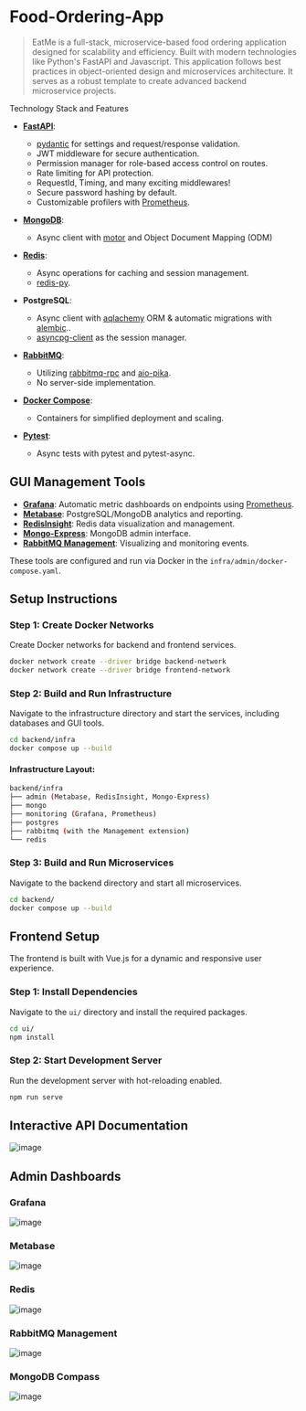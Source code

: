 # Food-Ordering-App


> EatMe is a full-stack, microservice-based food ordering application designed for scalability and efficiency. Built with modern technologies like Python's FastAPI and Javascript. This application follows best practices in object-oriented design and microservices architecture. It serves as a robust template to create advanced backend microservice projects.

Technology Stack and Features

- [**FastAPI**](https://fastapi.tiangolo.com):
    - [pydantic](https://docs.pydantic.dev) for settings and request/response validation.
    - JWT middleware for secure authentication.
    - Permission manager for role-based access control on routes.
    - Rate limiting for API protection.
    - RequestId, Timing, and many exciting middlewares!
    - Secure password hashing by default.
    - Customizable profilers with [Prometheus](https://prometheus.io/).

- [**MongoDB**](https://www.mongodb.com/): 
  - Async client with [motor](https://github.com/mongodb/motor) and Object Document Mapping (ODM) 

- [**Redis**](https://redis.io/):
  - Async operations for caching and session management.
  - [redis-py](https://github.com/redis/redis-py).

- **PostgreSQL**:
  - Async client with [aqlachemy](https://github.com/sqlalchemy/sqlalchemy) ORM & automatic migrations with [alembic](https://github.com/sqlalchemy/alembic)..
  - [asyncpg-client](https://github.com/deepmancer/asyncpg-client) as the session manager.

- [**RabbitMQ**](https://www.rabbitmq.com/):
  - Utilizing [rabbitmq-rpc](https://github.com/deepmancer/rabbitmq-rpc) and [aio-pika](https://github.com/mosquito/aio-pika).
  - No server-side implementation.

- [**Docker Compose**](https://www.docker.com):
  - Containers for simplified deployment and scaling.

- [**Pytest**](https://github.com/pytest-dev/pytest):
  - Async tests with pytest and pytest-async.

## **GUI Management Tools**
- [**Grafana**](https://grafana.com/): Automatic metric dashboards on endpoints using [Prometheus](https://prometheus.io/).
- [**Metabase**](https://www.metabase.com/): PostgreSQL/MongoDB analytics and reporting.
- [**RedisInsight**](https://redis.io/insight/): Redis data visualization and management.
- [**Mongo-Express**](https://github.com/mongo-express/mongo-express): MongoDB admin interface.
- [**RabbitMQ Management**](https://www.rabbitmq.com/docs/management): Visualizing and monitoring events.
 
These tools are configured and run via Docker in the `infra/admin/docker-compose.yaml`.

## **Setup Instructions**

### **Step 1: Create Docker Networks**

Create Docker networks for backend and frontend services.

```bash
docker network create --driver bridge backend-network
docker network create --driver bridge frontend-network
```

### **Step 2: Build and Run Infrastructure**

Navigate to the infrastructure directory and start the services, including databases and GUI tools.

```bash
cd backend/infra
docker compose up --build
```

#### **Infrastructure Layout:**

```bash
backend/infra
├── admin (Metabase, RedisInsight, Mongo-Express)
├── mongo
├── monitoring (Grafana, Prometheus)
├── postgres
├── rabbitmq (with the Management extension)
└── redis
```

### **Step 3: Build and Run Microservices**

Navigate to the backend directory and start all microservices.

```bash
cd backend/
docker compose up --build
```

## **Frontend Setup**

The frontend is built with Vue.js for a dynamic and responsive user experience.

### **Step 1: Install Dependencies**

Navigate to the `ui/` directory and install the required packages.

```bash
cd ui/
npm install
```

### **Step 2: Start Development Server**

Run the development server with hot-reloading enabled.

```bash
npm run serve
```

## Interactive API Documentation
![image](https://github.com/isabeljohnson001/Food-Ordering-App/blob/5c751cbaa7477a719dfb2c0b00f2c7f7ebdf434f/images/api_documentation.png)

## Admin Dashboards
### Grafana
![image](https://github.com/isabeljohnson001/Food-Ordering-App/blob/5c751cbaa7477a719dfb2c0b00f2c7f7ebdf434f/images/grafana.png)

### Metabase
![image](https://github.com/isabeljohnson001/Food-Ordering-App/blob/5c751cbaa7477a719dfb2c0b00f2c7f7ebdf434f/images/metabase.png)

### Redis
![image](https://github.com/isabeljohnson001/Food-Ordering-App/blob/5c751cbaa7477a719dfb2c0b00f2c7f7ebdf434f/images/redis.png)

### RabbitMQ Management
![image](https://github.com/isabeljohnson001/Food-Ordering-App/blob/5c751cbaa7477a719dfb2c0b00f2c7f7ebdf434f/images/rabbitmq.png)

### MongoDB Compass
![image](https://github.com/isabeljohnson001/Food-Ordering-App/blob/5c751cbaa7477a719dfb2c0b00f2c7f7ebdf434f/images/mongodb.png)
